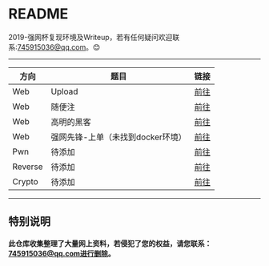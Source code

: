 README
======================
2019-强网杯复现环境及Writeup，若有任何疑问欢迎联系:745915036@qq.com。:blush:

****

|方向|题目|链接|
|---|---|:---:|
|Web|Upload|[前往](https://github.com/CTFTraining/qwb_2019_upload)|
|Web|随便注|[前往](https://github.com/CTFTraining/qwb_2019_supersqli)|
|Web|高明的黑客|[前往](https://github.com/CTFTraining/qwb_2019_smarthacker)|
|Web|强网先锋-上单（未找到docker环境）|[前往]()|
|Pwn|待添加|[前往](/Pwn/)|
|Reverse|待添加|[前往](/Reverse/)|
|Crypto|待添加|[前往](/Crypto/)|

****
## 特别说明
#### 此仓库收集整理了大量网上资料，若侵犯了您的权益，请您联系：745915036@qq.com进行删除。
